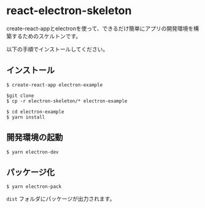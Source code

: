 # react-electron-skeleton

create-react-appとelectronを使って、できるだけ簡単にアプリの開発環境を構築するためのスケルトンです。

以下の手順でインストールしてください。

## インストール

```
$ create-react-app electron-example
```

```
$git clone 
$ cp -r electron-skeleton/* electron-example
```

```
$ cd electron-example
$ yarn install
```

## 開発環境の起動

```
$ yarn electron-dev
```

## パッケージ化

```
$ yarn electron-pack
``` 
`dist` フォルダにパッケージが出力されます。
